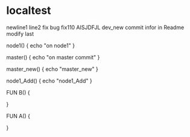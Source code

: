 # localtest
newline1
line2 fix bug fix110
AISJDFJL
dev_new commit infor in Readme modify last

node1()
{
 echo "on node1"
}

master()
{
   echo "on master commit"
}


master_new()
{
  echo "master_new"
}


node1_Add()
{
 echo "node1_Add"
}



FUN B()
{

}




FUN A()
{

}


